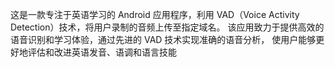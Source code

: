 这是一款专注于英语学习的 Android 应用程序，利用 VAD（Voice Activity Detection）技术，将用户录制的音频上传至指定域名。
该应用致力于提供高效的语音识别和学习体验，通过先进的 VAD 技术实现准确的语音分析，
使用户能够更好地评估和改进英语发音、语调和语言技能
